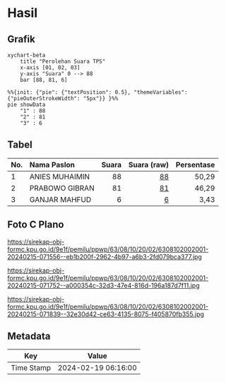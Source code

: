 # Hasil

## Grafik

```mermaid
xychart-beta
    title "Perolehan Suara TPS"
    x-axis [01, 02, 03]
    y-axis "Suara" 0 --> 88
    bar [88, 81, 6]
```

```mermaid
%%{init: {"pie": {"textPosition": 0.5}, "themeVariables": {"pieOuterStrokeWidth": "5px"}} }%%
pie showData
    "1" : 88
    "2" : 81
    "3" : 6
```

## Tabel

| No. | Nama Paslon    | Suara | Suara (raw) | Persentase |
|:--- |:-------------- | -----:| -----------:| ----------:|
| 1   | ANIES MUHAIMIN | 88    | [88][p-1]   | 50,29      |
| 2   | PRABOWO GIBRAN | 81    | [81][p-2]   | 46,29      |
| 3   | GANJAR MAHFUD  | 6     | [6][p-3]    | 3,43       |


[p-1]: https://github.com/gigit-pemilu/pemilu-2024-63-kalimantan-selatan/blob/main/pilpres/hitung-suara/sub/63-kalimantan-selatan/sub/08-hulu-sungai-utara/sub/10-sungai-tabukan/sub/2002-nelayan/sub/001-tps/sub/paslon-1.txt
[p-2]: https://github.com/gigit-pemilu/pemilu-2024-63-kalimantan-selatan/blob/main/pilpres/hitung-suara/sub/63-kalimantan-selatan/sub/08-hulu-sungai-utara/sub/10-sungai-tabukan/sub/2002-nelayan/sub/001-tps/sub/paslon-2.txt
[p-3]: https://github.com/gigit-pemilu/pemilu-2024-63-kalimantan-selatan/blob/main/pilpres/hitung-suara/sub/63-kalimantan-selatan/sub/08-hulu-sungai-utara/sub/10-sungai-tabukan/sub/2002-nelayan/sub/001-tps/sub/paslon-3.txt

## Foto C Plano

https://sirekap-obj-formc.kpu.go.id/9e1f/pemilu/ppwp/63/08/10/20/02/6308102002001-20240215-071556--eb1b200f-2962-4b97-a6b3-2fd079bca377.jpg

https://sirekap-obj-formc.kpu.go.id/9e1f/pemilu/ppwp/63/08/10/20/02/6308102002001-20240215-071752--a000354c-32d3-47e4-816d-196a187d7f11.jpg

https://sirekap-obj-formc.kpu.go.id/9e1f/pemilu/ppwp/63/08/10/20/02/6308102002001-20240215-071839--32e30d42-ce63-4135-8075-f405870fb355.jpg


## Metadata

| Key        | Value               |
| ---------- | ------------------- |
| Time Stamp | 2024-02-19 06:16:00 |



